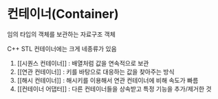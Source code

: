 # 컨테이너(Container)

임의 타입의 객체를 보관하는 자료구조 객체  

C++ STL 컨테이너에는 크게 네종류가 있음  
1. [[시퀀스 컨테이너]] : 배열처럼 값을 연속적으로 보관
2. [[연관 컨테이너]] : 키를 바탕으로 대응하는 값을 찾아주는 방식
3. [[해시 컨테이너]] : 해시키를 이용해서 연관 컨테이너에 비해 속도가 빠름
4. [[컨테이너 어댑터]] : 다른 컨테이너들을 상속받고 특정 기능을 추가/제거한 것